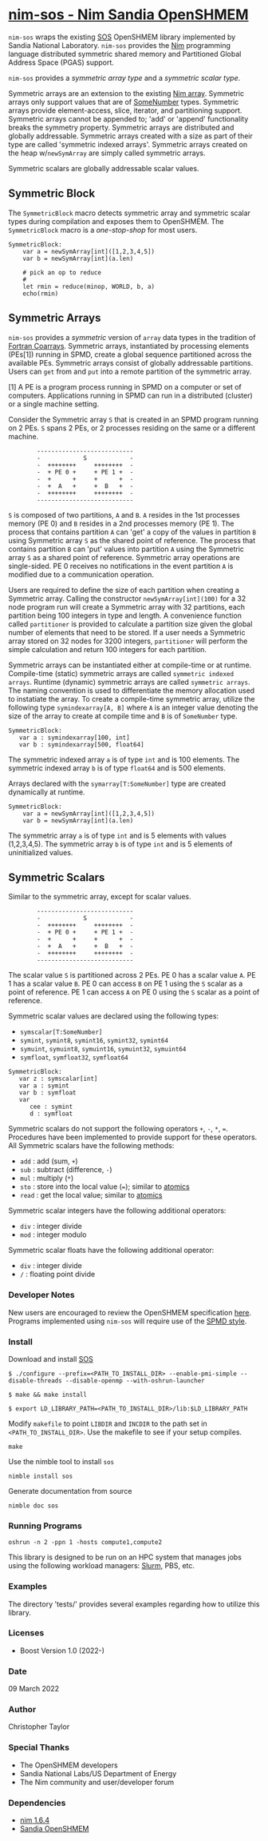 <!-- Copyright (c) 2022 Christopher Taylor                                          -->
<!--                                                                                -->
<!--   Distributed under the Boost Software License, Version 1.0. (See accompanying -->
<!--   file LICENSE_1_0.txt or copy at http://www.boost.org/LICENSE_1_0.txt)        -->
# [nim-sos - Nim Sandia OpenSHMEM](https://github.com/ct-clmsn/nim-sos)

`nim-sos` wraps the existing [SOS](https://github.com/Sandia-OpenSHMEM/SOS) OpenSHMEM library implemented by Sandia National Laboratory. `nim-sos` provides the [Nim](https://nim-lang.org) programming language distributed symmetric shared memory and Partitioned Global Address Space (PGAS) support.

`nim-sos` provides a *symmetric array type* and a *symmetric scalar type*.

Symmetric arrays are an extension to the existing [Nim array](https://nim-lang.org/docs/manual.html#types-array-and-sequence-types). Symmetric arrays only support values that are of [SomeNumber](https://nim-lang.org/docs/system.html#SomeNumber) types. Symmetric arrays provide element-access, slice, iterator, and partitioning support. Symmetric arrays cannot be appended to; 'add' or 'append' functionality breaks the symmetry property. Symmetric arrays are distributed and globally addressable. Symmetric arrays created with a size as part of their type are called 'symmetric indexed arrays'. Symmetric arrays created on the heap w/`newSymArray` are simply called symmetric arrays.

Symmetric scalars are globally addressable scalar values.

## Symmetric Block

The `SymmetricBlock` macro detects symmetric array and symmetric scalar types during compilation and exposes them to OpenSHMEM. The `SymmetricBlock` macro is a *one-stop-shop* for most users.

```
SymmetricBlock:
    var a = newSymArray[int]([1,2,3,4,5])
    var b = newSymArray[int](a.len)

    # pick an op to reduce
    #
    let rmin = reduce(minop, WORLD, b, a)
    echo(rmin)
```

## Symmetric Arrays

`nim-sos` provides a *symmetric* version of `array` data types in the tradition of [Fortran Coarrays](https://en.wikipedia.org/wiki/Coarray_Fortran). Symmetric arrays, instantiated by processing elements (PEs[1]) running in SPMD, create a global sequence partitioned across the available PEs. Symmetric arrays consist of globally addressable partitions. Users can `get` from and `put` into a remote partition of the symmetric array.

[1] A PE is a program process running in SPMD on a computer or set of computers. Applications running in SPMD can run in a distributed (cluster) or a single machine setting.

Consider the Symmetric array `S` that is created in an SPMD program running on 2 PEs. `S` spans 2 PEs, or 2 processes residing on the same or a different machine.

```
        ---------------------------
        -            S            -
        -  ++++++++     ++++++++  -
        -  + PE 0 +     + PE 1 +  -
        -  +      +     +      +  -
        -  +  A   +     +  B   +  -
        -  ++++++++     ++++++++  -
        ---------------------------
```

`S` is composed of two partitions, `A` and `B`. `A` resides in the 1st processes memory (PE 0) and `B` resides in a 2nd processes memory (PE 1). The process that contains partition `A` can 'get' a copy of the values in partition `B` using Symmetric array `S` as the shared point of reference. The process that contains partition `B` can 'put' values into partition `A` using the Symmetric array `S` as a shared point of reference. Symmetric array operations are single-sided. PE 0 receives no notifications in the event partition `A` is modified due to a communication operation.

Users are required to define the size of each partition when creating a Symmetric array. Calling the constructor `newSymArray[int](100)` for a 32 node program run will create a Symmetric array with 32 partitions, each partition being 100 integers in type and length. A convenience function called `partitioner` is provided to calculate a partition size given the global number of elements that need to be stored. If a user needs a Symmetric array stored on 32 nodes for 3200 integers, `partitioner` will perform the simple calculation and return 100 integers for each partition.


Symmetric arrays can be instantiated either at compile-time or at runtime. Compile-time (static) symmetric arrays are called `symmetric indexed arrays`. Runtime (dynamic) symmetric arrays are called `symmetric arrays`. The naming convention is used to differentiate the memory allocation used to instatiate the array. To create a compile-time symmetric array, utilize the following type `symindexarray[A, B]` where `A` is an integer value denoting the size of the array to create at compile time and `B` is of `SomeNumber` type.

```
SymmetricBlock:
   var a : symindexarray[100, int]
   var b : symindexarray[500, float64]
```

The symmetric indexed array `a` is of type `int` and is 100 elements. The symmetric indexed array `b` is of type `float64` and is 500 elements.

Arrays declared with the `symarray[T:SomeNumber]` type are created dynamically at runtime. 

```
SymmetricBlock:
    var a = newSymArray[int]([1,2,3,4,5])
    var b = newSymArray[int](a.len)
```

The symmetric array `a` is of type `int` and is 5 elements with values (1,2,3,4,5). The symmetric array `b` is of type `int` and is 5 elements of uninitialized values.

## Symmetric Scalars

Similar to the symmetric array, except for scalar values.

```
        ---------------------------
        -            S            -
        -  ++++++++     ++++++++  -
        -  + PE 0 +     + PE 1 +  -
        -  +      +     +      +  -
        -  +  A   +     +  B   +  -
        -  ++++++++     ++++++++  -
        ---------------------------
```

The scalar value `S` is partitioned across 2 PEs. PE 0 has a scalar value `A`. PE 1 has a scalar value `B`. PE 0 can access `B` on PE 1 using the `S` scalar as a point of reference. PE 1 can access `A` on PE 0 using the `S` scalar as a point of reference.

Symmetric scalar values are declared using the following types:

* `symscalar[T:SomeNumber]`
* `symint`, `symint8`, `symint16`, `symint32`, `symint64`
* `symuint`, `symuint8`, `symuint16`, `symuint32`, `symuint64`
* `symfloat`, `symfloat32`, `symfloat64`

```
SymmetricBlock:
   var z : symscalar[int]
   var a : symint
   var b : symfloat
   var
      cee : symint
      d : symfloat
```

Symmetric scalars do not support the following operators `+`, `-`, `*`, `=`. Procedures have been implemented to provide support for these operators. All Symmetric scalars have the following methods:

* `add` : add (sum, `+`)
* `sub` : subtract (difference, `-`)
* `mul` : multiply (`*`)
* `sto` : store into the local value (`=`); similar to [atomics](https://nim-lang.org/docs/atomics.html)
* `read` : get the local value; similar to [atomics](https://nim-lang.org/docs/atomics.html)

Symmetric scalar integers have the following additional operators:

* `div` : integer divide
* `mod` : integer modulo

Symmetric scalar floats have the following additional operator:

* `div` : integer divide
* `/` : floating point divide

### Developer Notes

New users are encouraged to review the OpenSHMEM specification [here](http://openshmem.org/site/Specification). Programs
implemented using `nim-sos` will require use of the [SPMD style](https://en.wikipedia.org/wiki/SPMD).

### Install

Download and install [SOS](https://github.com/Sandia-OpenSHMEM/SOS)
```
$ ./configure --prefix=<PATH_TO_INSTALL_DIR> --enable-pmi-simple --disable-threads --disable-openmp --with-oshrun-launcher

$ make && make install

$ export LD_LIBRARY_PATH=<PATH_TO_INSTALL_DIR>/lib:$LD_LIBRARY_PATH
```

Modify `makefile` to point `LIBDIR` and `INCDIR` to the
path set in `<PATH_TO_INSTALL_DIR>`. Use the makefile to
see if your setup compiles.
```
make
```

Use the nimble tool to install `sos`
```
nimble install sos
```

Generate documentation from source
```
nimble doc sos
```

### Running Programs

```
oshrun -n 2 -ppn 1 -hosts compute1,compute2
```

This library is designed to be run on an HPC system that manages jobs using the following workload managers: [Slurm](https://slurm.schedmd.com), PBS, etc.

### Examples

The directory 'tests/' provides several examples regarding how to utilize this library.

### Licenses

* Boost Version 1.0 (2022-)

### Date

09 March 2022

### Author

Christopher Taylor

### Special Thanks

* The OpenSHMEM developers
* Sandia National Labs/US Department of Energy
* The Nim community and user/developer forum

### Dependencies

* [nim 1.6.4](https://nim-lang.org)
* [Sandia OpenSHMEM](https://github.com/pnnl/rofi)
